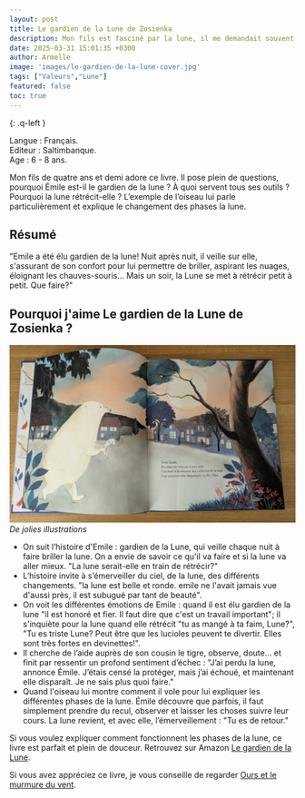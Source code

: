 ```yaml
---
layout: post
title: Le gardien de la Lune de Zosienka 
description: Mon fils est fasciné par la lune, il me demandait souvent pourquoi elle disparaissait parfois. Ce livre, plein de poésie, est vite devenu l’un de ses préférés.
date: 2025-03-31 15:01:35 +0300
author: Armelle
image: 'images/le-gardien-de-la-lune-cover.jpg'
tags: ["Valeurs","Lune"]
featured: false
toc: true
---
```


{: .q-left }

Langue : Français.               
Editeur : Saltimbanque.     
Age :  6 - 8 ans.

Mon fils de quatre ans et demi adore ce livre. Il pose plein de questions, pourquoi Émile est-il le gardien de la lune ? À quoi servent tous ses outils ? Pourquoi la lune rétrécit-elle ? L’exemple de l’oiseau lui parle particulièrement et explique le changement des phases la lune. 

## Résumé

"Emile a été élu gardien de la lune! Nuit après nuit, il veille sur elle, s'assurant de son confort pour lui permettre de briller, aspirant les nuages, éloignant les chauves-souris... Mais un soir, la Lune se met à rétrécir petit à petit. Que faire?"

## Pourquoi j'aime Le gardien de la Lune de Zosienka ?

![De jolies illustrations](images/le-gardien-de-la-lune-int.jpg)
*De jolies illustrations*
- On suit l’histoire d'Emile : gardien de la Lune, qui veille chaque nuit à faire briller la lune. On a envie de savoir ce qu'il va faire et si la lune va aller mieux. "La lune serait-elle en train de rétrécir?"
- L’histoire invite à s’émerveiller du ciel, de la lune, des différents changements. "la lune est belle et ronde. emile ne l'avait jamais vue d'aussi près, il est subugué par tant de beauté".
- On voit les différentes émotions de Emile : quand il est élu gardien de la lune "il est honoré et fier. Il faut dire que c'est un travail important"; il s'inquiète pour la lune quand elle rétrécit "tu as mangé à ta faim, Lune?", "Tu es triste Lune? Peut être que les lucioles peuvent te divertir. Elles sont très fortes en devinettes!". 
- Il cherche de l’aide auprès de son cousin le tigre, observe, doute… et finit par ressentir un profond sentiment d’échec : "J’ai perdu la lune, annonce Émile. J’étais censé la protéger, mais j’ai échoué, et maintenant elle disparaît. Je ne sais plus quoi faire."
- Quand l'oiseau lui montre comment il vole pour lui expliquer les différentes phases de la lune. Émile découvre que parfois, il faut simplement prendre du recul, observer et laisser les choses suivre leur cours. La lune revient, et avec elle, l’émerveillement : "Tu es de retour."

Si vous voulez expliquer comment fonctionnent les phases de la lune, ce livre est parfait et plein de douceur. Retrouvez sur Amazon [Le gardien de la Lune](https://amzn.to/4jFuSlQ).

Si vous avez appréciez ce livre, je vous conseille de regarder [Ours et le murmure du vent](https://ludichou.com/ours-et-le-murmure-du-vent).

